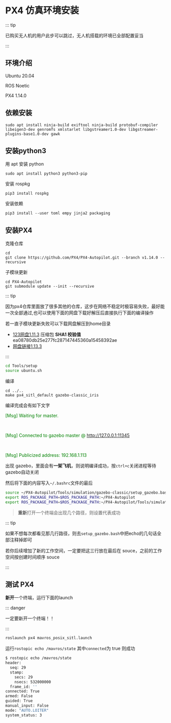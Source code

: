 # PX4 仿真环境安装

::: tip

已购买无人机的用户此步可以跳过，无人机搭载的环境已全部配置妥当

:::

## 环境介绍

Ubuntu 20.04

ROS Noetic

PX4 1.14.0

## 依赖安装

```
sudo apt install ninja-build exiftool ninja-build protobuf-compiler libeigen3-dev genromfs xmlstarlet libgstreamer1.0-dev libgstreamer-plugins-base1.0-dev gawk
```

## 安装python3

用 apt 安装 python

```
sudo apt install python3 python3-pip
```

安装 rospkg

```
pip3 install rospkg
```

安装依赖

```
pip3 install --user toml empy jinja2 packaging
```

## 安装PX4

克隆仓库

```
cd
git clone https://github.com/PX4/PX4-Autopilot.git --branch v1.14.0 --recursive
```

子模块更新

```
cd PX4-Autopilot
git submodule update --init --recursive
```

::: tip

因为px4仓库里面放了很多其他的仓库，这步在网络不稳定时极容易失败，最好能一次全部通过,也可以使用下面的网盘下载好解压后直接执行下面的编译操作

若一直子模块更新失败可以下载网盘解压到home目录

- [123网盘1.11.3](https://www.123pan.com/s/CVqajv-9DqWd.html)  压缩包 **SHA1 校验值**ea08780db25e277fc287147445360a15458392ae
- [网盘链接1.13.3](https://pan.baidu.com/s/119O2mNNvrRmeQjWJtqMl5w?pwd=2002) 

:::

```sh
cd Tools/setup
source ubuntu.sh
```

编译

```
cd ../..
make px4_sitl_default gazebo-classic_iris
```

编译完成会有如下文字

<font color="green">[Msg] Waiting for master.</font>

<br>

<font color="green">[Msg] Connected to gazebo master @ http://127.0.0.1:11345</font>

<br>

<font color="green">[Msg] Publicized address: 192.168.1.113</font>

出现 gazebo，里面会有**一架飞机**，则说明编译成功，按`ctrl+c`关闭进程等待gazebo自动关闭

然后将下面的内容写入`~/.bashrc`文件的最后

```bash
source ~/PX4-Autopilot/Tools/simulation/gazebo-classic/setup_gazebo.bash ~/PX4-Autopilot ~/PX4-Autopilot/build/px4_sitl_default
export ROS_PACKAGE_PATH=$ROS_PACKAGE_PATH:~/PX4-Autopilot
export ROS_PACKAGE_PATH=$ROS_PACKAGE_PATH:~/PX4-Autopilot/Tools/simulation/gazebo-classic/sitl_gazebo-classic
```

> **重新**打开一个终端会出现几个路径，则设置代表成功
>

::: tip

如果不想每次都看见那几行路径，则去`setup_gazebo.bash`中把echo的几句话全部注释掉即可

若你后续增加了新的工作空间，一定要把这三行放在最后在 souce，之前的工作空间按创建时间顺序 souce

:::

## 测试 PX4

**新开**一个终端，运行下面的launch

::: danger

一定要新开一个终端！！

:::

```bash
roslaunch px4 mavros_posix_sitl.launch
```

运行`rostopic echo /mavros/state`   其中`connected`为 true 则成功

```bash
$ rostopic echo /mavros/state
header: 
  seq: 29
  stamp: 
    secs: 29
    nsecs: 532000000
  frame_id: ''
connected: True
armed: False
guided: True
manual_input: False
mode: "AUTO.LOITER"
system_status: 3
```
